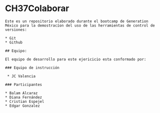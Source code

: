 # CH37Colaborar
    Este es un repositorio elaborado durante el bootcamp de Generation México para la demostracíon del uso de las herramientas de control de versiones:

    * Git
    * Github

    ## Equipo:

    El equipo de desarrollo para este ejericicio esta conformado por:

    ### Equipo de instrucción

     * JC Valencia
    
    ### Participantes

    * Balam Alcaraz
    * Diana Fernández
    * Cristian Espejel
    * Edgar Gonzalez  
